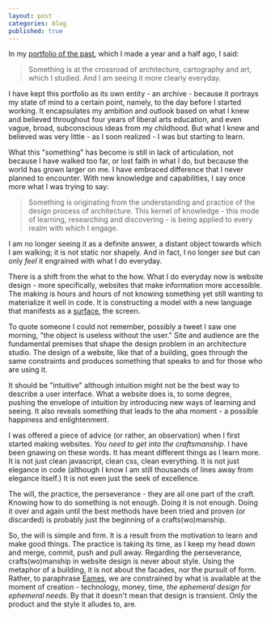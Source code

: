 ```yaml
---
layout: post
categories: blog
published: true
---
```


In my [portfolio of the past](http://oldwork.tumblr.com/), which I made a year and a half ago, I said:

> Something is at the crossroad of architecture, cartography and art,
> which I studied. And I am seeing it more clearly everyday.

I have kept this portfolio as its own entity - an archive - because it portrays my state of mind to a certain point,
namely, to the day before I started working. It encapsulates my ambition and outlook based on what I knew and believed
throughout four years of liberal arts education, and even vague, broad, subconscious ideas from my childhood. But what I knew
and believed was very little - as I soon realized - I was but starting to learn.

What this "something" has become is still in lack of articulation, not because I have walked too far, or lost faith in what
I do, but because the world has grown larger on me. I have embraced difference that I never planned to encounter. With new knowledge and capabilities, I say once more what I was trying to say:

> Something is originating from the understanding and practice
> of the design process of architecture. This kernel of knowledge - this mode of learning,
> researching and discovering - is being applied to every realm with which I engage.


I am no longer seeing it as a definite answer, a distant object towards which I am walking; it is not static nor shapely. And in fact, I no longer _see_ but can only _feel_ it engrained with what I do everyday.

There is a shift from the what to the how. What I do everyday now is website design - more specifically,
websites that make information more accessible. The making is hours and hours of not 
knowing something yet still wanting to materialize it well in code. It is constructing a model
with a new language that manifests as a [surface](http://en.wikipedia.org/wiki/User_interface), the screen. 

To quote someone I could not remember, possibly a tweet I saw one morning,
"the object is useless without the user." Site and audience are the fundamental
premises that shape the design problem in an architecture studio. The design of a website, like that of a building, 
goes through the same constraints and produces something that speaks to and for those who are using it.

It should be 
"intuitive" although intuition might not be the best way to describe a user interface. What a website does is, to some degree,  
pushing the envelope of intuition by introducing new ways of learning and seeing. It also reveals something that leads
to the aha moment - a possible happiness and enlightenment.

I was offered a piece of advice (or rather, an observation) when I first started making websites. _You need to get into the craftsmanship_.
I have been gnawing on these words. It has meant different things as I learn more. It is not just clean javascript, clean css, clean everything.
It is not just elegance in code (although I know I am still thousands of lines away from elegance itself.) It is not even just the seek
of excellence. 

The will, the practice, the perseverance - they are all one part of the craft. Knowing how to do something is not enough.
Doing it is not enough. Doing it over and again until the best methods have been tried and proven (or discarded)
is probably just the beginning of a crafts(wo)manship.

So, the will is simple and firm. It is a result from the motivation to learn and make good things. The practice is taking its time, as I keep
my head down and merge, commit, push and pull away. Regarding the perseverance, crafts(wo)manship in
website design is never about style. Using the metaphor of a building, it is not about the facades, nor the pursuit of form.
Rather, to paraphrase [Eames](http://markwunsch.com/blog/2008/09/27/design-q-a-with-charles-eames.html), we are constrained by what 
is available at the moment of creation - technology, money, time, _the ephemeral design for ephemeral needs_. By that it doesn't mean that design is transient. Only the product and the style it alludes to, are.